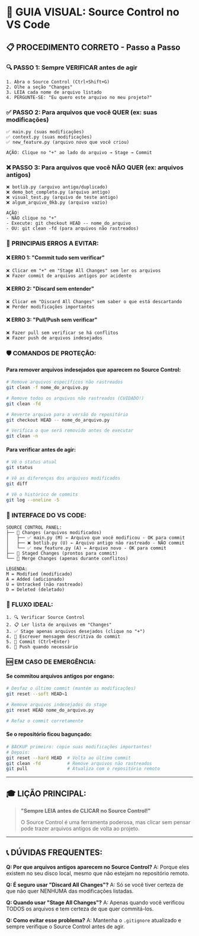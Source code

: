 # 🎯 **GUIA VISUAL: Source Control no VS Code**

## 📋 **PROCEDIMENTO CORRETO - Passo a Passo**

### 🔍 **PASSO 1: Sempre VERIFICAR antes de agir**

```
1. Abra o Source Control (Ctrl+Shift+G)
2. Olhe a seção "Changes" 
3. LEIA cada nome de arquivo listado
4. PERGUNTE-SE: "Eu quero este arquivo no meu projeto?"
```

### ✅ **PASSO 2: Para arquivos que você QUER (ex: suas modificações)**

```
✅ main.py (suas modificações)
✅ context.py (suas modificações)  
✅ new_feature.py (arquivo novo que você criou)

AÇÃO: Clique no "+" ao lado do arquivo → Stage → Commit
```

### ❌ **PASSO 3: Para arquivos que você NÃO QUER (ex: arquivos antigos)**

```
❌ botlib.py (arquivo antigo/duplicado)
❌ demo_bot_completo.py (arquivo antigo)
❌ visual_test.py (arquivo de teste antigo)
❌ algum_arquivo_0kb.py (arquivo vazio)

AÇÃO: 
- NÃO clique no "+" 
- Execute: git checkout HEAD -- nome_do_arquivo
- OU: git clean -fd (para arquivos não rastreados)
```

### 🚨 **PRINCIPAIS ERROS A EVITAR:**

#### ❌ **ERRO 1: "Commit tudo sem verificar"**
```
❌ Clicar em "+" em "Stage All Changes" sem ler os arquivos
❌ Fazer commit de arquivos antigos por acidente
```

#### ❌ **ERRO 2: "Discard sem entender"**
```
❌ Clicar em "Discard All Changes" sem saber o que está descartando
❌ Perder modificações importantes
```

#### ❌ **ERRO 3: "Pull/Push sem verificar"**
```
❌ Fazer pull sem verificar se há conflitos
❌ Fazer push de arquivos indesejados
```

### 🛡️ **COMANDOS DE PROTEÇÃO:**

#### **Para remover arquivos indesejados que aparecem no Source Control:**
```bash
# Remove arquivos específicos não rastreados
git clean -f nome_do_arquivo.py

# Remove todos os arquivos não rastreados (CUIDADO!)
git clean -fd

# Reverte arquivo para a versão do repositório
git checkout HEAD -- nome_do_arquivo.py

# Verifica o que será removido antes de executar
git clean -n
```

#### **Para verificar antes de agir:**
```bash
# Vê o status atual
git status

# Vê as diferenças dos arquivos modificados
git diff

# Vê o histórico de commits
git log --oneline -5
```

### 📱 **INTERFACE DO VS CODE:**

```
SOURCE CONTROL PANEL:
├── 📁 Changes (arquivos modificados)
│   ├── ✅ main.py (M) ← Arquivo que você modificou - OK para commit
│   ├── ❌ botlib.py (U) ← Arquivo antigo não rastreado - NÃO commit
│   └── ✅ new_feature.py (A) ← Arquivo novo - OK para commit
├── 📁 Staged Changes (prontos para commit)
└── 📁 Merge Changes (apenas durante conflitos)

LEGENDA:
M = Modified (modificado)
A = Added (adicionado)
U = Untracked (não rastreado)
D = Deleted (deletado)
```

### 🎯 **FLUXO IDEAL:**

```
1. 🔍 Verificar Source Control
2. 📋 Ler lista de arquivos em "Changes"
3. ✅ Stage apenas arquivos desejados (clique no "+")
4. 📝 Escrever mensagem descritiva do commit
5. 💾 Commit (Ctrl+Enter)
6. 🚀 Push quando necessário
```

### 🆘 **EM CASO DE EMERGÊNCIA:**

#### **Se commitou arquivos antigos por engano:**
```bash
# Desfaz o último commit (mantém as modificações)
git reset --soft HEAD~1

# Remove arquivos indesejados do stage
git reset HEAD nome_do_arquivo.py

# Refaz o commit corretamente
```

#### **Se o repositório ficou bagunçado:**
```bash
# BACKUP primeiro: copie suas modificações importantes!
# Depois:
git reset --hard HEAD  # Volta ao último commit
git clean -fd          # Remove arquivos não rastreados
git pull               # Atualiza com o repositório remoto
```

---

## 🎓 **LIÇÃO PRINCIPAL:**

> **"Sempre LEIA antes de CLICAR no Source Control!"**
> 
> O Source Control é uma ferramenta poderosa, mas clicar sem pensar pode trazer arquivos antigos de volta ao projeto.

---

## 📞 **DÚVIDAS FREQUENTES:**

**Q: Por que arquivos antigos aparecem no Source Control?**
A: Porque eles existem no seu disco local, mesmo que não estejam no repositório remoto.

**Q: É seguro usar "Discard All Changes"?**
A: Só se você tiver certeza de que não quer NENHUMA das modificações listadas.

**Q: Quando usar "Stage All Changes"?**
A: Apenas quando você verificou TODOS os arquivos e tem certeza de que quer commitá-los.

**Q: Como evitar esse problema?**
A: Mantenha o `.gitignore` atualizado e sempre verifique o Source Control antes de agir.
